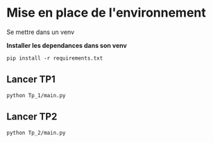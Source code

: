 # Mise en place de l'environnement

Se mettre dans un venv

**Installer les dependances dans son venv**

```
pip install -r requirements.txt
```


## Lancer TP1

```
python Tp_1/main.py
```

## Lancer TP2

```
python Tp_2/main.py
```

